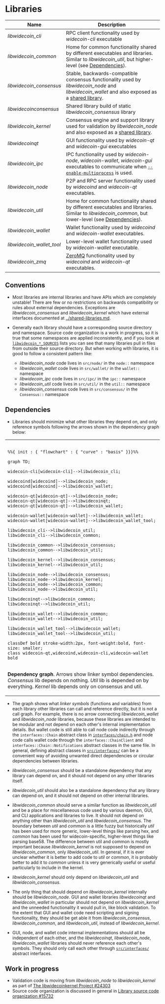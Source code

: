 # Libraries

| Name                     | Description |
|--------------------------|-------------|
| *libwidecoin_cli*         | RPC client functionality used by *widecoin-cli* executable |
| *libwidecoin_common*      | Home for common functionality shared by different executables and libraries. Similar to *libwidecoin_util*, but higher-level (see [Dependencies](#dependencies)). |
| *libwidecoin_consensus*   | Stable, backwards-compatible consensus functionality used by *libwidecoin_node* and *libwidecoin_wallet* and also exposed as a [shared library](../shared-libraries.md). |
| *libwidecoinconsensus*    | Shared library build of static *libwidecoin_consensus* library |
| *libwidecoin_kernel*      | Consensus engine and support library used for validation by *libwidecoin_node* and also exposed as a [shared library](../shared-libraries.md). |
| *libwidecoinqt*           | GUI functionality used by *widecoin-qt* and *widecoin-gui* executables |
| *libwidecoin_ipc*         | IPC functionality used by *widecoin-node*, *widecoin-wallet*, *widecoin-gui* executables to communicate when [`--enable-multiprocess`](multiprocess.md) is used. |
| *libwidecoin_node*        | P2P and RPC server functionality used by *widecoind* and *widecoin-qt* executables. |
| *libwidecoin_util*        | Home for common functionality shared by different executables and libraries. Similar to *libwidecoin_common*, but lower-level (see [Dependencies](#dependencies)). |
| *libwidecoin_wallet*      | Wallet functionality used by *widecoind* and *widecoin-wallet* executables. |
| *libwidecoin_wallet_tool* | Lower-level wallet functionality used by *widecoin-wallet* executable. |
| *libwidecoin_zmq*         | [ZeroMQ](../zmq.md) functionality used by *widecoind* and *widecoin-qt* executables. |

## Conventions

- Most libraries are internal libraries and have APIs which are completely unstable! There are few or no restrictions on backwards compatibility or rules about external dependencies. Exceptions are *libwidecoin_consensus* and *libwidecoin_kernel* which have external interfaces documented at [../shared-libraries.md](../shared-libraries.md).

- Generally each library should have a corresponding source directory and namespace. Source code organization is a work in progress, so it is true that some namespaces are applied inconsistently, and if you look at [`libwidecoin_*_SOURCES`](../../src/Makefile.am) lists you can see that many libraries pull in files from outside their source directory. But when working with libraries, it is good to follow a consistent pattern like:

  - *libwidecoin_node* code lives in `src/node/` in the `node::` namespace
  - *libwidecoin_wallet* code lives in `src/wallet/` in the `wallet::` namespace
  - *libwidecoin_ipc* code lives in `src/ipc/` in the `ipc::` namespace
  - *libwidecoin_util* code lives in `src/util/` in the `util::` namespace
  - *libwidecoin_consensus* code lives in `src/consensus/` in the `Consensus::` namespace

## Dependencies

- Libraries should minimize what other libraries they depend on, and only reference symbols following the arrows shown in the dependency graph below:

<table><tr><td>

```mermaid

%%{ init : { "flowchart" : { "curve" : "basis" }}}%%

graph TD;

widecoin-cli[widecoin-cli]-->libwidecoin_cli;

widecoind[widecoind]-->libwidecoin_node;
widecoind[widecoind]-->libwidecoin_wallet;

widecoin-qt[widecoin-qt]-->libwidecoin_node;
widecoin-qt[widecoin-qt]-->libwidecoinqt;
widecoin-qt[widecoin-qt]-->libwidecoin_wallet;

widecoin-wallet[widecoin-wallet]-->libwidecoin_wallet;
widecoin-wallet[widecoin-wallet]-->libwidecoin_wallet_tool;

libwidecoin_cli-->libwidecoin_util;
libwidecoin_cli-->libwidecoin_common;

libwidecoin_common-->libwidecoin_consensus;
libwidecoin_common-->libwidecoin_util;

libwidecoin_kernel-->libwidecoin_consensus;
libwidecoin_kernel-->libwidecoin_util;

libwidecoin_node-->libwidecoin_consensus;
libwidecoin_node-->libwidecoin_kernel;
libwidecoin_node-->libwidecoin_common;
libwidecoin_node-->libwidecoin_util;

libwidecoinqt-->libwidecoin_common;
libwidecoinqt-->libwidecoin_util;

libwidecoin_wallet-->libwidecoin_common;
libwidecoin_wallet-->libwidecoin_util;

libwidecoin_wallet_tool-->libwidecoin_wallet;
libwidecoin_wallet_tool-->libwidecoin_util;

classDef bold stroke-width:2px, font-weight:bold, font-size: smaller;
class widecoin-qt,widecoind,widecoin-cli,widecoin-wallet bold
```
</td></tr><tr><td>

**Dependency graph**. Arrows show linker symbol dependencies. *Consensus* lib depends on nothing. *Util* lib is depended on by everything. *Kernel* lib depends only on consensus and util.

</td></tr></table>

- The graph shows what _linker symbols_ (functions and variables) from each library other libraries can call and reference directly, but it is not a call graph. For example, there is no arrow connecting *libwidecoin_wallet* and *libwidecoin_node* libraries, because these libraries are intended to be modular and not depend on each other's internal implementation details. But wallet code is still able to call node code indirectly through the `interfaces::Chain` abstract class in [`interfaces/chain.h`](../../src/interfaces/chain.h) and node code calls wallet code through the `interfaces::ChainClient` and `interfaces::Chain::Notifications` abstract classes in the same file. In general, defining abstract classes in [`src/interfaces/`](../../src/interfaces/) can be a convenient way of avoiding unwanted direct dependencies or circular dependencies between libraries.

- *libwidecoin_consensus* should be a standalone dependency that any library can depend on, and it should not depend on any other libraries itself.

- *libwidecoin_util* should also be a standalone dependency that any library can depend on, and it should not depend on other internal libraries.

- *libwidecoin_common* should serve a similar function as *libwidecoin_util* and be a place for miscellaneous code used by various daemon, GUI, and CLI applications and libraries to live. It should not depend on anything other than *libwidecoin_util* and *libwidecoin_consensus*. The boundary between _util_ and _common_ is a little fuzzy but historically _util_ has been used for more generic, lower-level things like parsing hex, and _common_ has been used for widecoin-specific, higher-level things like parsing base58. The difference between util and common is mostly important because *libwidecoin_kernel* is not supposed to depend on *libwidecoin_common*, only *libwidecoin_util*. In general, if it is ever unclear whether it is better to add code to *util* or *common*, it is probably better to add it to *common* unless it is very generically useful or useful particularly to include in the kernel.


- *libwidecoin_kernel* should only depend on *libwidecoin_util* and *libwidecoin_consensus*.

- The only thing that should depend on *libwidecoin_kernel* internally should be *libwidecoin_node*. GUI and wallet libraries *libwidecoinqt* and *libwidecoin_wallet* in particular should not depend on *libwidecoin_kernel* and the unneeded functionality it would pull in, like block validation. To the extent that GUI and wallet code need scripting and signing functionality, they should be get able it from *libwidecoin_consensus*, *libwidecoin_common*, and *libwidecoin_util*, instead of *libwidecoin_kernel*.

- GUI, node, and wallet code internal implementations should all be independent of each other, and the *libwidecoinqt*, *libwidecoin_node*, *libwidecoin_wallet* libraries should never reference each other's symbols. They should only call each other through [`src/interfaces/`](`../../src/interfaces/`) abstract interfaces.

## Work in progress

- Validation code is moving from *libwidecoin_node* to *libwidecoin_kernel* as part of [The libwidecoinkernel Project #24303](https://github.com/widecoin/widecoin/issues/24303)
- Source code organization is discussed in general in [Library source code organization #15732](https://github.com/widecoin/widecoin/issues/15732)
